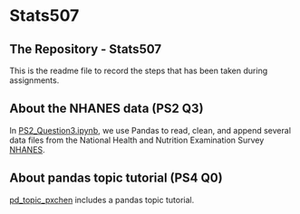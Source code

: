 # Stats507
## The Repository - Stats507
This is the readme file to record the steps that has been taken during assignments.

## About the NHANES data (PS2 Q3)
In [PS2_Question3.ipynb](./PS2_Question3.ipynb), we use Pandas to read, clean, and append several data files from the National Health and Nutrition Examination Survey [NHANES](https://www.cdc.gov/nchs/nhanes/index.htm).

## About pandas topic tutorial (PS4 Q0)
[pd_topic_pxchen](./pandas_notes/pd_topic_pxchen.ipynb) includes a pandas topic tutorial.
